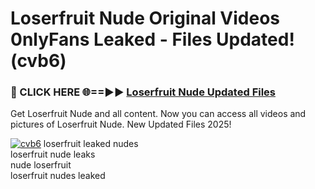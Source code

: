# Loserfruit Nude Original Videos 0nlyFans Leaked - Files Updated! (cvb6)

<h3>🔴 CLICK HERE 🌐==►► <a href="https://tinyurl.com/52m3yx9h" rel="nofollow">Loserfruit Nude Updated Files</a></h3>

Get Loserfruit Nude and all content. Now you can access all videos and pictures of Loserfruit Nude. New Updated Files 2025!

[![cvb6](https://i.imgur.com/TnHtlc8.gif)](https://tinyurl.com/52m3yx9h)
loserfruit leaked nudes<br>
loserfruit nude leaks<br>
nude loserfruit<br>
loserfruit nudes leaked